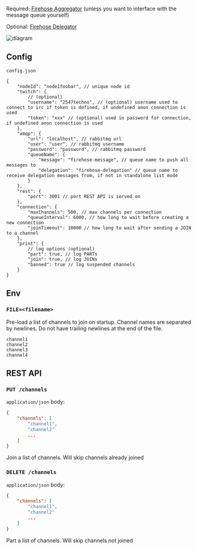 Required: [Firehose Aggregator](https://github.com/2547techno/firehose-aggregator) (unless you want to interface with the message queue yourself)

Optional: [Firehose Delegator](https://github.com/2547techno/firehose-delegator)

![diagram](https://github.com/2547techno/firehose-node/assets/109011672/f5a4b51d-86ac-42e6-9ca0-a5ad460805f4)

## Config

`config.json`

```jsonc
{
    "nodeId": "node1foobar", // unique node id
    "twitch": {
        // (optional)
        "username": "2547techno", // (optional) username used to connect to irc if token is defined, if undefined anon connection is used
        "token": "xxx" // (optional) used in password for connection, if undefined anon connection is used
    },
    "amqp": {
        "url": "localhost", // rabbitmq url
        "user": "user", // rabbitmq username
        "password": "password", // rabbitmq password
        "queueName": {
            "message": "firehose-message", // queue name to push all messages to
            "delegation": "firehose-delegation" // queue name to receive delegation messages from, if not in standalone list mode
        }
    },
    "rest": {
        "port": 3001 // port REST API is served on
    },
    "connection": {
        "maxChannels": 500, // max channels per connection
        "queueInterval": 6000, // how long to wait before creating a new connection
        "joinTimeout": 10000 // how long to wait after sending a JOIN to a channel
    },
    "print": {
        // log options (optional)
        "part": true, // log PARTs
        "join": true, // log JOINs
        "banned": true // log suspended channels
    }
}
```

## Env

### `FILE=<filename>`

Pre-load a list of channels to join on startup. Channel names are separated by newlines. Do not have trailing newlines at the end of the file.

```text
channel1
channel2
channel3
channel4
```

## REST API

### `PUT /channels`

`application/json` body:

```json
{
    "channels": [
        "channel1",
        "channel2"
        ...
    ]
}
```

Join a list of channels. Will skip channels already joined

### `DELETE /channels`

`application/json` body:

```json
{
    "channels": [
        "channel1",
        "channel2"
        ...
    ]
}
```

Part a list of channels. Will skip channels not joined
